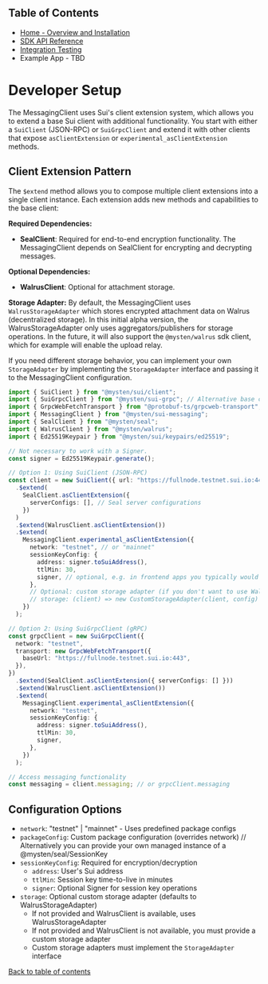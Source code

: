 ## Table of Contents

- [Home - Overview and Installation](./README.md)
- [SDK API Reference](./APIRef.md)
- [Integration Testing](./Testing.md)
- Example App - TBD

# Developer Setup

The MessagingClient uses Sui's client extension system, which allows you to extend a base Sui client with additional functionality. You start with either a `SuiClient` (JSON-RPC) or `SuiGrpcClient` and extend it with other clients that expose `asClientExtension` or `experimental_asClientExtension` methods.

## Client Extension Pattern

The `$extend` method allows you to compose multiple client extensions into a single client instance. Each extension adds new methods and capabilities to the base client:

**Required Dependencies:**

- **SealClient**: Required for end-to-end encryption functionality. The MessagingClient depends on SealClient for encrypting and decrypting messages.

**Optional Dependencies:**

- **WalrusClient**: Optional for attachment storage.

**Storage Adapter:**
By default, the MessagingClient uses `WalrusStorageAdapter` which stores encrypted attachment data on Walrus (decentralized storage). In this initial alpha version, the WalrusStorageAdapter only uses aggregators/publishers for storage operations.
In the future, it will also support the `@mysten/walrus` sdk client, which for example will enable the upload relay.

If you need different storage behavior, you can implement your own `StorageAdapter` by implementing the `StorageAdapter` interface and passing it to the MessagingClient configuration.

```typescript
import { SuiClient } from "@mysten/sui/client";
import { SuiGrpcClient } from "@mysten/sui-grpc"; // Alternative base client
import { GrpcWebFetchTransport } from "@protobuf-ts/grpcweb-transport";
import { MessagingClient } from "@mysten/sui-messaging";
import { SealClient } from "@mysten/seal";
import { WalrusClient } from "@mysten/walrus";
import { Ed25519Keypair } from "@mysten/sui/keypairs/ed25519";

// Not necessary to work with a Signer.
const signer = Ed25519Keypair.generate();

// Option 1: Using SuiClient (JSON-RPC)
const client = new SuiClient({ url: "https://fullnode.testnet.sui.io:443" })
  .$extend(
    SealClient.asClientExtension({
      serverConfigs: [], // Seal server configurations
    })
  )
  .$extend(WalrusClient.asClientExtension())
  .$extend(
    MessagingClient.experimental_asClientExtension({
      network: "testnet", // or "mainnet"
      sessionKeyConfig: {
        address: signer.toSuiAddress(),
        ttlMin: 30,
        signer, // optional, e.g. in frontend apps you typically would not work with Signers
      },
      // Optional: custom storage adapter (if you don't want to use WalrusStorageAdapter)
      // storage: (client) => new CustomStorageAdapter(client, config)
    })
  );

// Option 2: Using SuiGrpcClient (gRPC)
const grpcClient = new SuiGrpcClient({
  network: "testnet",
  transport: new GrpcWebFetchTransport({
    baseUrl: "https://fullnode.testnet.sui.io:443",
  }),
})
  .$extend(SealClient.asClientExtension({ serverConfigs: [] }))
  .$extend(WalrusClient.asClientExtension())
  .$extend(
    MessagingClient.experimental_asClientExtension({
      network: "testnet",
      sessionKeyConfig: {
        address: signer.toSuiAddress(),
        ttlMin: 30,
        signer,
      },
    })
  );

// Access messaging functionality
const messaging = client.messaging; // or grpcClient.messaging
```

## Configuration Options

- `network`: "testnet" | "mainnet" - Uses predefined package configs
- `packageConfig`: Custom package configuration (overrides network)
  // Alternatively you can provide your own managed instance of a @mysten/seal/SessionKey
- `sessionKeyConfig`: Required for encryption/decryption
  - `address`: User's Sui address
  - `ttlMin`: Session key time-to-live in minutes
  - `signer`: Optional Signer for session key operations
- `storage`: Optional custom storage adapter (defaults to WalrusStorageAdapter)
  - If not provided and WalrusClient is available, uses WalrusStorageAdapter
  - If not provided and WalrusClient is not available, you must provide a custom storage adapter
  - Custom storage adapters must implement the `StorageAdapter` interface

[Back to table of contents](#table-of-contents)